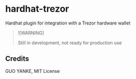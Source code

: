 # hardhat-trezor

Hardhat plugin for integration with a Trezor hardware wallet

> ![WARNING]
>
> Still in development, not ready for production use

## Credits

GUO YANKE, MIT License